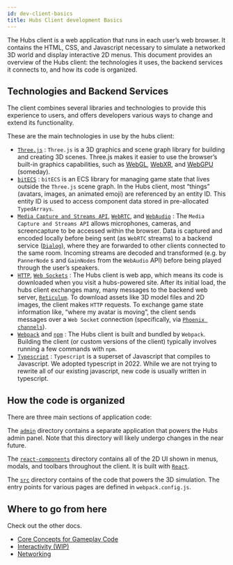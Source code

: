 ```yaml
---
id: dev-client-basics
title: Hubs Client development Basics
---
```


The Hubs client is a web application that runs in each user&rsquo;s web
browser. It contains the HTML, CSS, and Javascript necessary to simulate a
networked 3D world and display interactive 2D menus. This document provides
an overview of the Hubs client: the technologies it uses, the backend services
it connects to, and how its code is organized.


## Technologies and Backend Services

The client combines several libraries and technologies to provide this
experience to users, and offers developers various ways to change and extend
its functionality.

These are the main technologies in use by the hubs client:

- [`Three.js`](https://threejs.org/) : `Three.js` is a 3D graphics and scene
graph library for building and creating 3D scenes. Three.js makes it easier
to use the browser&rsquo;s built-in graphics capabilities, such as
[WebGL](https://developer.mozilla.org/en-US/docs/Web/API/WebGL_API),
[WebXR](https://developer.mozilla.org/en-US/docs/Web/API/WebXR_Device_API),
and [WebGPU](https://developer.mozilla.org/en-US/docs/Web/API/WebGPU_API)
(someday).
- [`bitECS`](https://github.com/NateTheGreatt/bitECS) : `bitECS` is an ECS
library for managing game state that lives outside the `Three.js` scene graph.
In the Hubs client, most &ldquo;things&rdquo; (avatars, images, an animated
emoji) are referenced by an entity ID. This entity ID is used to access
component data stored in pre-allocated `TypedArrays`.
- [`Media Capture and Streams API`](https://developer.mozilla.org/en-US/docs/Web/API/Media_Capture_and_Streams_API),
[`WebRTC`](https://developer.mozilla.org/en-US/docs/Web/API/WebRTC_API),
and [`WebAudio`](https://developer.mozilla.org/en-US/docs/Web/API/Web_Audio_API) :
The `Media Capture and Streams API` allows microphones, cameras, and
screencapture to be accessed within the browser. Data is captured and encoded
locally before being sent (as `WebRTC` streams) to a backend service
([`Dialog`](https://github.com/mozilla/dialog)), where they are forwarded to
other clients connected to the same room. Incoming streams are decoded and
transformed (e.g. by `PannerNode` s and `GainNodes` from the `WebAudio` API)
before being played through the user&rsquo;s speakers.
- [`HTTP`](https://developer.mozilla.org/en-US/docs/Web/HTTP),
[`Web Sockets`](https://developer.mozilla.org/en-US/docs/Web/API/WebSockets_API) :
The Hubs client is web app, which means its code is downloaded when you visit a
hubs-powered site. After its initial load, the hubs client exchanges many, many
messages to the backend web server, [`Reticulum`](https://github.com/mozilla/reticulum).
To download assets like 3D model files and 2D images, the client makes `HTTP`
requests. To exchange game state information like, &ldquo;where my avatar is
moving&rdquo;, the client sends messages over a `Web Socket` connection
(specifically, via [`Phoenix channels`](https://www.phoenixframework.org/)).
- [`Webpack`](https://webpack.js.org/) and [`npm`](https://www.npmjs.com/) :
The Hubs client is built and bundled by `Webpack`. Building the client (or
custom versions of the client) typically involves running a few commands with
`npm`.
- [`Typescript`](https://www.typescriptlang.org/) : `Typescript` is a superset
of Javascript that compiles to Javascript. We adopted typescript in 2022. While
we are not trying to rewrite all of our existing javascript, new code is
usually written in typescript.


## How the code is organized

There are three main sections of application code:

The [`admin`](https://github.com/mozilla/hubs/tree/master/admin) directory
contains a separate application that powers the Hubs admin panel. Note that
this directory will likely undergo changes in the near future.

The [`react-components`](https://github.com/mozilla/hubs/tree/master/src/react-components)
directory contains all of the 2D UI shown in menus, modals, and toolbars
throughout the client. It is built with [`React`](https://react.dev/).

The [`src`](https://github.com/mozilla/hubs/tree/master/src) directory contains
of the code that powers the 3D simulation. The entry points for various pages
are defined in `webpack.config.js`.


## Where to go from here

Check out the other docs.

- [Core Concepts for Gameplay Code](./dev-client-gameplay)
- [Interactivity (WIP)](./dev-client-interactivity)
- [Networking](./dev-client-networking)
